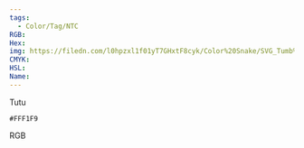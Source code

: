 ```yaml
---
tags:
  - Color/Tag/NTC
RGB:
Hex:
img: https://filedn.com/l0hpzxl1f01yT7GHxtF8cyk/Color%20Snake/SVG_Tumb%20Mass%20No%20Name/FFF1F9.svg
CMYK:
HSL:
Name:
---
```

Tutu
```palette
#FFF1F9
```
RGB
